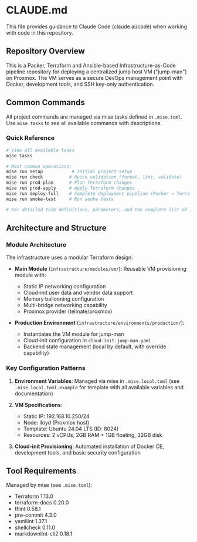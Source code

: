 # CLAUDE.md

This file provides guidance to Claude Code (claude.ai/code) when working with code in this repository.

## Repository Overview

This is a Packer, Terraform and Ansible-based Infrastructure-as-Code pipeline repository for
deploying a centralized jump host VM ("jump-man") on Proxmox. The VM serves as a secure DevOps
management point with Docker, development tools, and SSH key-only authentication.

## Common Commands

All project commands are managed via mise tasks defined in `.mise.toml`. Use `mise tasks`
to see all available commands with descriptions.

### Quick Reference

```bash
# View all available tasks
mise tasks

# Most common operations:
mise run setup           # Initial project setup
mise run check          # Quick validation (format, lint, validate)
mise run prod-plan      # Plan Terraform changes
mise run prod-apply     # Apply Terraform changes
mise run deploy-full    # Complete deployment pipeline (Packer → Terraform → Ansible)
mise run smoke-test     # Run smoke tests

# For detailed task definitions, parameters, and the complete list of 100+ tasks, see .mise.toml
```

## Architecture and Structure

### Module Architecture

The infrastructure uses a modular Terraform design:

- **Main Module** (`infrastructure/modules/vm/`): Reusable VM provisioning module with:

  - Static IP networking configuration
  - Cloud-init user data and vendor data support
  - Memory ballooning configuration
  - Multi-bridge networking capability
  - Proxmox provider (telmate/proxmox)

- **Production Environment** (`infrastructure/environments/production/`):
  - Instantiates the VM module for jump-man
  - Cloud-init configuration in `cloud-init.jump-man.yaml`
  - Backend state management (local by default, with override capability)

### Key Configuration Patterns

1. **Environment Variables**: Managed via mise in `.mise.local.toml` (see `.mise.local.toml.example`
   for template with all available variables and documentation)

1. **VM Specifications**:

   - Static IP: 192.168.10.250/24
   - Node: lloyd (Proxmox host)
   - Template: Ubuntu 24.04 LTS (ID: 8024)
   - Resources: 2 vCPUs, 2GB RAM + 1GB floating, 32GB disk

1. **Cloud-init Provisioning**: Automated installation of Docker CE, development tools, and basic security configuration

## Tool Requirements

Managed by mise (see `.mise.toml`):

- Terraform 1.13.0
- terraform-docs 0.20.0
- tflint 0.58.1
- pre-commit 4.3.0
- yamllint 1.37.1
- shellcheck 0.11.0
- markdownlint-cli2 0.18.1
